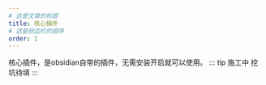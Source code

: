 ```yaml
---
# 这是文章的标题
title: 核心插件
# 这是侧边栏的顺序
order: 1
---
```

核心插件，是obsidian自带的插件，无需安装开启就可以使用。
::: tip 施工中
挖坑待填
:::
